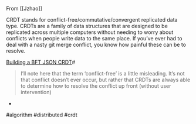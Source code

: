From [[Jzhao]]

CRDT stands for conflict-free/commutative/convergent replicated data type. CRDTs are a family of data structures that are designed to be replicated across multiple computers without needing to worry about conflicts when people write data to the same place. If you’ve ever had to deal with a nasty git merge conflict, you know how painful these can be to resolve.

[Building a BFT JSON CRDT](https://jzhao.xyz/posts/bft-json-crdt#when-should-we-use-strong-eventual-consistency-over-linearizability)#

>I’ll note here that the term ‘conflict-free’ is a little misleading. It’s not that conflict doesn’t ever occur, but rather that CRDTs are always able to determine how to resolve the conflict up front (without user intervention)

-
#algorithm #distributed #crdt